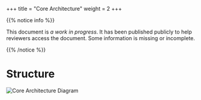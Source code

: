 +++
title = "Core Architecture"
weight = 2
+++

{{% notice info %}}

This document is *a work in progress*. It has been published publicly to help
reviewers access the document. Some information is missing or incomplete.

{{% /notice %}}


# Structure

![Core Architecture Diagram](/images/architecture/interlibr.overview.svg)

